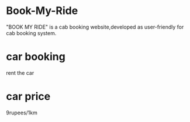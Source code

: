 # Book-My-Ride
"BOOK MY RIDE" is a cab booking website,developed as user-friendly for cab booking system.
# car booking
rent the car

# car price
9rupees/1km